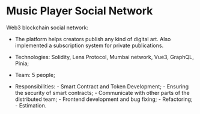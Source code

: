 # Music Player Social Network
Web3 blockchain social network:
- The platform helps creators publish any kind of digital art. Also implemented a subscription system  for private publications.

- Technologies: Solidity, Lens Protocol, Mumbai network, Vue3, GraphQL, Pinia;
- Team: 5 people;
- Responsibilities:
      - Smart Contract and Token Development;
      - Ensuring the security of smart contracts;
      - Communicate with other parts of the distributed team;
      - Frontend development and bug fixing;
      - Refactoring;
      - Estimation.
